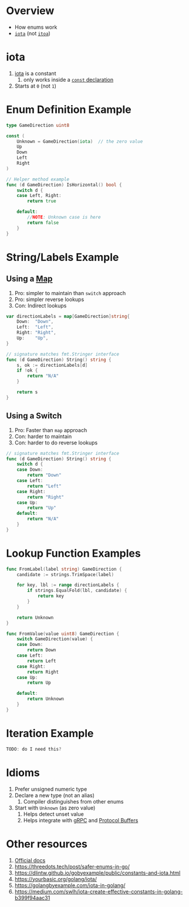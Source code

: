 # Overview
- How enums work
- [`iota`](https://go.dev/ref/spec#Iota) (not [`itoa`](https://pkg.go.dev/strconv#Itoa))


# iota
1. [iota](https://go.dev/ref/spec#Iota) is a constant
    1. only works inside a [`const` declaration](https://go.dev/ref/spec#Constant_declarations)
1. Starts at `0` (not `1`)


# Enum Definition Example
```go
type GameDirection uint8

const (
	Unknown = GameDirection(iota)  // the zero value
	Up
	Down
	Left
	Right
)

// Helper method example
func (d GameDirection) IsHorizontal() bool {
	switch d {
	case Left, Right:
		return true

	default:
	    //NOTE: Unknown case is here
		return false
	}
}
```


# String/Labels Example
## Using a [Map](./collections.maps.md)
1. Pro: simpler to maintain than `switch` approach
1. Pro: simpler reverse lookups
1. Con: Indirect lookups
```go
var directionLabels = map[GameDirection]string{
	Down:  "Down",
	Left:  "Left",
	Right: "Right",
	Up:    "Up",
}

// signature matches fmt.Stringer interface
func (d GameDirection) String() string {
	s, ok := directionLabels[d]
	if !ok {
		return "N/A"
	}

	return s
}
```


## Using a Switch
1. Pro: Faster than `map` approach
1. Con: harder to maintain
1. Con: harder to do reverse lookups
```go
// signature matches fmt.Stringer interface
func (d GameDirection) String() string {
	switch d {
	case Down:
		return "Down"
	case Left:
		return "Left"
	case Right:
		return "Right"
	case Up:
		return "Up"
	default:
		return "N/A"
	}
}
```


# Lookup Function Examples
```go
func FromLabel(label string) GameDirection {
	candidate := strings.TrimSpace(label)

	for key, lbl := range directionLabels {
		if strings.EqualFold(lbl, candidate) {
			return key
		}
	}

	return Unknown
}

func FromValue(value uint8) GameDirection {
	switch GameDirection(value) {
	case Down:
		return Down
	case Left:
		return Left
	case Right:
		return Right
	case Up:
		return Up

	default:
		return Unknown
	}
}
```


# Iteration Example
```go
TODO: do I need this?
```


# Idioms
1. Prefer unsigned numeric type
1. Declare a new type (not an alias)
    1. Compiler distinguishes from other enums
1. Start with `Unknown` (as zero value)
    1. Helps detect unset value
    1. Helps integrate with [gRPC](https://grpc.io/) and [Protocol Buffers](https://developers.google.com/protocol-buffers)


# Other resources
1. [Official docs](https://go.dev/ref/spec#Iota)
1. https://threedots.tech/post/safer-enums-in-go/
1. https://dlintw.github.io/gobyexample/public/constants-and-iota.html
1. https://yourbasic.org/golang/iota/
1. https://golangbyexample.com/iota-in-golang/
1. https://medium.com/swlh/iota-create-effective-constants-in-golang-b399f94aac31
